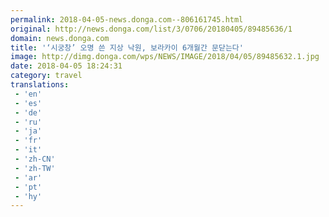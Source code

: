 ```yaml
---
permalink: 2018-04-05-news.donga.com--806161745.html
original: http://news.donga.com/list/3/0706/20180405/89485636/1
domain: news.donga.com
title: '‘시궁창’ 오명 쓴 지상 낙원, 보라카이 6개월간 문닫는다'
image: http://dimg.donga.com/wps/NEWS/IMAGE/2018/04/05/89485632.1.jpg
date: 2018-04-05 18:24:31
category: travel
translations: 
 - 'en'
 - 'es'
 - 'de'
 - 'ru'
 - 'ja'
 - 'fr'
 - 'it'
 - 'zh-CN'
 - 'zh-TW'
 - 'ar'
 - 'pt'
 - 'hy'
---
```


